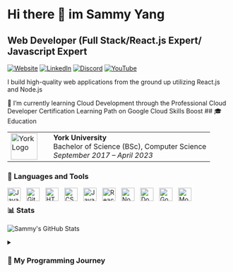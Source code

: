 

<!--
**Ezimy/Ezimy** is a ✨ _special_ ✨ repository because its `README.md` (this file) appears on your GitHub profile.

Here are some ideas to get you started:

- 🔭 I’m currently working on ...
- 🌱 I’m currently learning ...
- 👯 I’m looking to collaborate on ...
- 🤔 I’m looking for help with ...
- 💬 Ask me about ...
- 📫 How to reach me: ...
- 😄 Pronouns: ...
- ⚡ Fun fact: ...
-->
<h1> Hi there 👋  im Sammy Yang </h1>
<h2>Web Developer (Full Stack/React.js Expert/ Javascript Expert</h2>

[![Website](https://img.shields.io/badge/Website-sammy--yang.ca-blue?style=for-the-badge&logo=google-chrome)](https://sammy-yang.ca)
[![LinkedIn](https://img.shields.io/badge/LinkedIn-Profile-blue?style=for-the-badge&logo=linkedin)](https://www.linkedin.com/in/sammy-yang/)
[![Discord](https://img.shields.io/badge/Discord-Profile-blue?style=for-the-badge&logo=discord)](https://discordapp.com/users/198209288471183360)
[![YouTube](https://img.shields.io/badge/YouTube-Channel-red?style=for-the-badge&logo=youtube)](https://www.youtube.com/channel/UCq0lf7lFE680b-oJcZRdTGA)
<br>
<p>I build high-quality web applications from the ground up utilizing React.js and Node.js</p>
🌱 I’m currently learning Cloud Development through the Professional Cloud Developer Certification Learning Path on Google Cloud Skills Boost 
## 🎓 Education

<table>
  <tr>
    <td width="80">
      <img src="https://github.com/user-attachments/assets/c7e8f2b5-a744-4724-b3c4-f2fa91e56c16" alt="York Logo" width="60" />
    </td>
    <td>
      <strong>York University</strong><br />
      Bachelor of Science (BSc), Computer Science<br />
      <em>September 2017 – April 2023</em>
    </td>
  </tr>
</table>





### 🧰 Languages and Tools

<img align="left" alt="Java" width="30px" style="padding-right:10px;" src="https://cdn.jsdelivr.net/gh/devicons/devicon/icons/java/java-original.svg"/>
<img align="left" alt="GitHub" width="30px" style="padding-right:10px;" src="https://cdn.jsdelivr.net/gh/devicons/devicon@latest/icons/github/github-original.svg" />
<img align="left" alt="HTML" width="30px" style="padding-right:10px;" src="https://cdn.jsdelivr.net/gh/devicons/devicon/icons/html5/html5-plain.svg" />
<img align="left" alt="CSS" width="30px" style="padding-right:10px;" src="https://cdn.jsdelivr.net/gh/devicons/devicon/icons/css3/css3-plain.svg" />
<img align="left" alt="JavaScript" width="30px" style="padding-right:10px;" src="https://cdn.jsdelivr.net/gh/devicons/devicon/icons/javascript/javascript-plain.svg" />
<img align="left" alt="React" width="30px" style="padding-right:10px;" src="https://cdn.jsdelivr.net/gh/devicons/devicon/icons/react/react-original.svg" />
<img align="left" alt="NodeJS" width="30px" style="padding-right:10px;" src="https://cdn.jsdelivr.net/gh/devicons/devicon/icons/nodejs/nodejs-original.svg" />
<img align="left" alt="Dockerfile" width="30px" style="padding-right:10px;" src="https://cdn.jsdelivr.net/gh/devicons/devicon@latest/icons/docker/docker-plain-wordmark.svg" />
<img align="left" alt="Google Cloud Platform" width="30px" style="padding-right:10px;" src="https://cdn.jsdelivr.net/gh/devicons/devicon@latest/icons/googlecloud/googlecloud-original.svg"  />
<img align="left" alt="MongoDB" width="30px" style="padding-right:10px;" src="https://cdn.jsdelivr.net/gh/devicons/devicon@latest/icons/mongodb/mongodb-original.svg" />

<br />

### 📊 Stats

![Sammy's GitHub Stats](https://github-readme-stats.vercel.app/api?username=Ezimy&show_icons=true&theme=gruvbox)

<details>
  <summary><h3>📘 My Programming Journey</h3></summary>

  I started coding as a computer science student studying at York University. Since graduating, I have focused heavily on developing skills in web development and learned how to build high-quality and complete web applications. I started my web development journey by completing a Frontend Development Certificate at Scrimba, then started to build my own web applications. I collaborated to develop a full-stack weather web application named [Breezy](https://github.com/Ezimy/Breezy) that features real-time weather updates, AI-generated weather descriptions based on current weather conditions and a responsive and modern UI. I also Developed a full-stack CRUD web application [Gemini-inventory](https://github.com/Ezimy/GM-inventory-management-public) for inventory management which features a react.js/tailwindcss frontend, node.js/express.js backend, firebase authentication, role-based access, and mongoDB as its main database.

</details>








